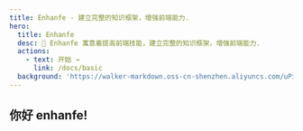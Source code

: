 ```yaml
---
title: Enhanfe - 建立完整的知识框架，增强前端能力.
hero:
  title: Enhanfe
  desc: 🍙 Enhanfe 寓意着提高前端技能，建立完整的知识框架，增强前端能力.
  actions:
    - text: 开始 →
      link: /docs/basic
  background: 'https://walker-markdown.oss-cn-shenzhen.aliyuncs.com/uPic/enhanfe.png'
---
```


## 你好 enhanfe!
